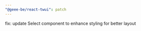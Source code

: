 ```yaml
---
"@geee-be/react-twui": patch
---
```


fix: update Select component to enhance styling for better layout
